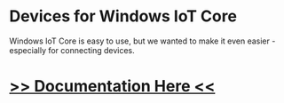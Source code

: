 # Devices for Windows IoT Core

Windows IoT Core is easy to use, but we wanted to make it even easier - especially for connecting devices.

# [>> Documentation Here <<](http://jbienzms.github.io/iot-devices) #